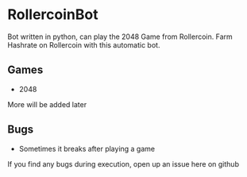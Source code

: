 # RollercoinBot

Bot written in python, can play the 2048 Game from Rollercoin.
Farm Hashrate on Rollercoin with this automatic bot.

## Games
- 2048

More will be added later


## Bugs
- Sometimes it breaks after playing a game

If you find any bugs during execution, open up an issue here on github